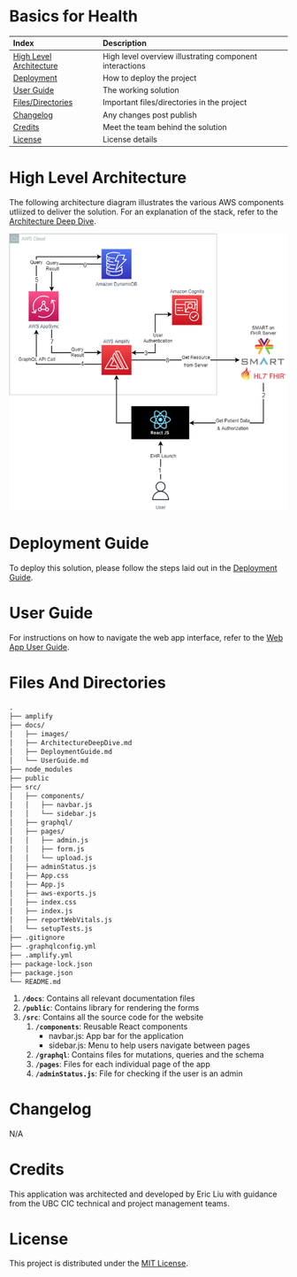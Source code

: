 # Basics for Health

| Index                                               | Description                                             |
| :-------------------------------------------------- | :------------------------------------------------------ |
| [High Level Architecture](#high-level-architecture) | High level overview illustrating component interactions |
| [Deployment](#deployment-guide)                     | How to deploy the project                               |
| [User Guide](#user-guide)                           | The working solution                                    |
| [Files/Directories](#files-and-directories)         | Important files/directories in the project              |
| [Changelog](#changelog)                             | Any changes post publish                                |
| [Credits](#credits)                                 | Meet the team behind the solution                       |
| [License](#license)                                 | License details                                         |

# High Level Architecture

The following architecture diagram illustrates the various AWS components utliized to deliver the solution. For an explanation of the stack, refer to the [Architecture Deep Dive](docs/ArchitectureDeepDive.md).

![Alt text](./docs/images/architecture-diagram.png)

# Deployment Guide

To deploy this solution, please follow the steps laid out in the [Deployment Guide](docs/DeploymentGuide.md).

# User Guide

For instructions on how to navigate the web app interface, refer to the [Web App User Guide](docs/UserGuide.md).

# Files And Directories

```text
.
├── amplify
├── docs/
│   ├── images/
│   ├── ArchitectureDeepDive.md
│   ├── DeploymentGuide.md
│   └── UserGuide.md
├── node_modules
├── public
├── src/
│   ├── components/
│   │   ├── navbar.js
│   │   └── sidebar.js
│   ├── graphql/
│   ├── pages/
│   │   ├── admin.js
│   │   ├── form.js
│   │   └── upload.js
│   ├── adminStatus.js
│   ├── App.css
│   ├── App.js
│   ├── aws-exports.js
│   ├── index.css
│   ├── index.js
│   ├── reportWebVitals.js
│   └── setupTests.js
├── .gitignore
├── .graphqlconfig.yml
├── .amplify.yml
├── package-lock.json
├── package.json
└── README.md
```

1. **`/docs`**: Contains all relevant documentation files
2. **`/public`**: Contains library for rendering the forms
3. **`/src`**: Contains all the source code for the website
   1. **`/components`**: Reusable React components
      - navbar.js: App bar for the application
      - sidebar.js: Menu to help users navigate between pages
   2. **`/graphql`**: Contains files for mutations, queries and the schema
   3. **`/pages`**: Files for each individual page of the app
   4. **`/adminStatus.js`**: File for checking if the user is an admin

# Changelog
N/A

# Credits

This application was architected and developed by Eric Liu with guidance from the UBC CIC technical and project management teams.

# License

This project is distributed under the [MIT License](https://github.com/git/git-scm.com/blob/main/MIT-LICENSE.txt).
